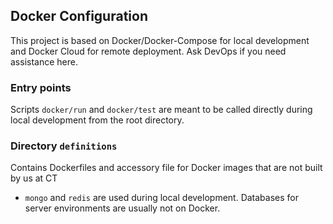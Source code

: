 ## Docker Configuration
This project is based on Docker/Docker-Compose for local development and Docker Cloud for remote deployment. Ask DevOps if you need assistance here.

### Entry points
Scripts `docker/run` and `docker/test` are meant to be called directly during  local development from the root directory.

### Directory `definitions`
Contains Dockerfiles and accessory file for Docker images that are not built by us at CT
* `mongo` and `redis` are used during local development. Databases for server environments are usually not on Docker.
